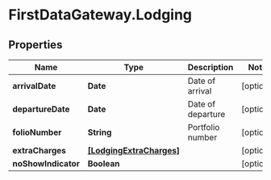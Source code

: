 # FirstDataGateway.Lodging

## Properties
Name | Type | Description | Notes
------------ | ------------- | ------------- | -------------
**arrivalDate** | **Date** | Date of arrival | [optional] 
**departureDate** | **Date** | Date of departure | [optional] 
**folioNumber** | **String** | Portfolio number | [optional] 
**extraCharges** | [**[LodgingExtraCharges]**](LodgingExtraCharges.md) |  | [optional] 
**noShowIndicator** | **Boolean** |  | [optional] 


